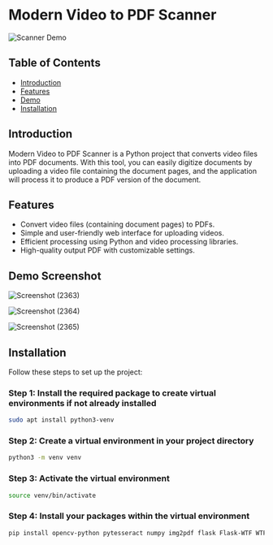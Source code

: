 
# Modern Video to PDF Scanner

![Scanner Demo](link-to-demo-gif-or-image.gif)

## Table of Contents
- [Introduction](#introduction)
- [Features](#features)
- [Demo](#demo)
- [Installation](#installation)


## Introduction
Modern Video to PDF Scanner is a Python project that converts video files into PDF documents. With this tool, you can easily digitize documents by uploading a video file containing the document pages, and the application will process it to produce a PDF version of the document.

## Features
- Convert video files (containing document pages) to PDFs.
- Simple and user-friendly web interface for uploading videos.
- Efficient processing using Python and video processing libraries.
- High-quality output PDF with customizable settings.

## Demo Screenshot


![Screenshot (2363)](https://github.com/SAHILGAWLI/Kheencho/assets/100032163/e8a12c78-e3f9-4745-8dec-11c1f14d9e6a)






![Screenshot (2364)](https://github.com/SAHILGAWLI/Kheencho/assets/100032163/3863cca3-e73c-4822-bb9d-79ad6026b556)






![Screenshot (2365)](https://github.com/SAHILGAWLI/Kheencho/assets/100032163/3b50cbe8-f92c-4c13-a713-ba1e7f1b36e5)


## Installation
Follow these steps to set up the project:

### Step 1: Install the required package to create virtual environments if not already installed
```bash
sudo apt install python3-venv
```

### Step 2: Create a virtual environment in your project directory
```bash
python3 -m venv venv
```

### Step 3: Activate the virtual environment
```bash
source venv/bin/activate
```

### Step 4: Install your packages within the virtual environment
```bash
pip install opencv-python pytesseract numpy img2pdf flask Flask-WTF WTForms scikit-image Pillow flask-socketio flask-cors
```

